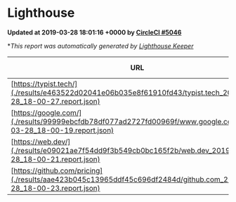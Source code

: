 
# Lighthouse

**Updated at 2019-03-28 18:01:16 +0000 by [CircleCI #5046](https://circleci.com/gh/ItinerisLtd/lighthouse-keeper-example/5046)**

**This report was automatically generated by [Lighthouse Keeper](https://github.com/itinerisltd/lighthouse-keeper)*

| URL | Performance | Accessibility | Best Practices | SEO | PWA | Updated At |
| --- | --- | --- | --- | --- | --- | --- |
| [https://typist.tech/](./results/e463522d02041e06b035e8f61910fd43/typist.tech_2019-03-28_18-00-27.report.json) | 1 |  |  |  |  | 2019-03-28T18:00:27.670Z |
| [https://google.com/](./results/99999ebcfdb78df077ad2727fd00969f/www.google.com_2019-03-28_18-00-19.report.json) | 0.96 | 0.71 | 0.93 | 0.82 | 0.58 | 2019-03-28T18:00:19.819Z |
| [https://web.dev/](./results/e09021ae7f54dd9f3b549cb0bc165f2b/web.dev_2019-03-28_18-00-21.report.json) | 0.97 | 0.93 | 1 | 0.96 | 1 | 2019-03-28T18:00:21.976Z |
| [https://github.com/pricing](./results/aae423b045c13965ddf45c696df2484d/github.com_2019-03-28_18-00-23.report.json) | 0.87 | 0.89 | 0.93 | 0.9 | 0.58 | 2019-03-28T18:00:23.453Z |
